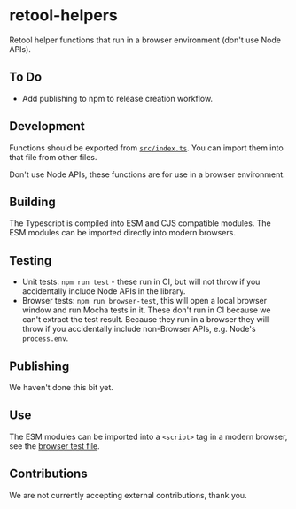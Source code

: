 # retool-helpers

Retool helper functions that run in a browser environment (don't use Node APIs).

## To Do

- Add publishing to npm to release creation workflow.

## Development

Functions should be exported from [`src/index.ts`](src/index.ts). You can import them into that file from other files.

Don't use Node APIs, these functions are for use in a browser environment.

## Building

The Typescript is compiled into ESM and CJS compatible modules. The ESM modules can be imported directly into modern browsers.

## Testing

- Unit tests: `npm run test` - these run in CI, but will not throw if you accidentally include Node APIs in the library.
- Browser tests: `npm run browser-test`, this will open a local browser window and run Mocha tests in it. These don't run in CI because we can't extract the test result. Because they run in a browser they will throw if you accidentally include non-Browser APIs, e.g. Node's `process.env`.

## Publishing

We haven't done this bit yet.

## Use

The ESM modules can be imported into a `<script>` tag in a modern browser, see the [browser test file](browser_test/index.html).

## Contributions

We are not currently accepting external contributions, thank you.
